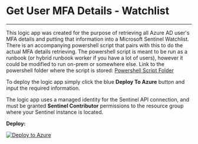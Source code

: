 # Get User MFA Details - Watchlist
----

This logic app was created for the purpose of retrieving all Azure AD user's MFA details and putting that information into a Microsoft Sentinel Watchlist. There is an accompanying powershell script that pairs with this to do the actual MFA details retrieving. The powershell script is meant to be run as a runbook (or hybrid runbook worker if you have a lot of users), however it could be modified to run on-prem or somewhere else. Link to the powershell folder where the script is stored: [Powershell Script Folder](https://github.com/jostuffl/AzureSentinel_Stuff/tree/main/Scripts/GetUserMFADetails)

To deploy the logic app simply click the blue **Deploy To Azure** button and input the required information.

The logic app uses a managed identity for the Sentinel API connection, and must be granted **Sentinel Contributor** permissions to the resource group where your Sentinel instance is located.


**Deploy:**

[![Deploy to Azure](https://aka.ms/deploytoazurebutton)](https://portal.azure.com/#create/Microsoft.Template/uri/https%3A%2F%2Fgithub.com%2Fjostuffl%2FAzureSentinel_Stuff%2Fblob%2Fmain%2FLogicApps%2FGetUserMFADetails%2FGetUserMFADetails.json)
